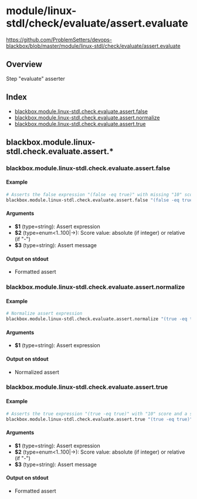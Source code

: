 # module/linux-stdl/check/evaluate/assert.evaluate

https://github.com/ProblemSetters/devops-blackbox/blob/master/module/linux-stdl/check/evaluate/assert.evaluate

## Overview

Step "evaluate" asserter

## Index

* [blackbox.module.linux-stdl.check.evaluate.assert.false](#blackboxmodulelinux-stdlcheckevaluateassertfalse)
* [blackbox.module.linux-stdl.check.evaluate.assert.normalize](#blackboxmodulelinux-stdlcheckevaluateassertnormalize)
* [blackbox.module.linux-stdl.check.evaluate.assert.true](#blackboxmodulelinux-stdlcheckevaluateasserttrue)

## blackbox.module.linux-stdl.check.evaluate.assert.*

### blackbox.module.linux-stdl.check.evaluate.assert.false

#### Example

```bash
# Asserts the false expression "(false -eq true)" with missing "10" score and a specific message that has an argument
blackbox.module.linux-stdl.check.evaluate.assert.false "(false -eq true)" 10 "Assert message with argument '%s'" "argument"
```

#### Arguments

* **$1** (type=string): Assert expression
* **$2** (type=enum<1..100|->): Score value: absolute (if integer) or relative (if "-")
* **$3** (type=string): Assert message

#### Output on stdout

* Formatted assert

### blackbox.module.linux-stdl.check.evaluate.assert.normalize

#### Example

```bash
# Normalize assert expression
blackbox.module.linux-stdl.check.evaluate.assert.normalize "(true -eq true)"
```

#### Arguments

* **$1** (type=string): Assert expression

#### Output on stdout

* Normalized assert

### blackbox.module.linux-stdl.check.evaluate.assert.true

#### Example

```bash
# Asserts the true expression "(true -eq true)" with "10" score and a specific message that has an argument
blackbox.module.linux-stdl.check.evaluate.assert.true "(true -eq true)" 10 "Assert message with argument '%s'" "argument"
```

#### Arguments

* **$1** (type=string): Assert expression
* **$2** (type=enum<1..100|->): Score value: absolute (if integer) or relative (if "-")
* **$3** (type=string): Assert message

#### Output on stdout

* Formatted assert

